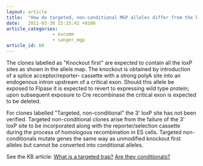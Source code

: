 ```yaml
---
layout: article
title:  "How do targeted, non-conditional MGP alleles differ from the knockout first conditional ready alleles?"
date:   2011-03-30 15:15:42 +0100
article_categories: 
                 - eucomm
                 - sanger_mgp
article_id: 60
---
```


The clones labelled as "Knockout first" are expected to contain all the loxP sites as shown in the allele map. The knockout is obtained by introduction of a splice acceptor/reporter- cassette with a strong polyA site into an endogenous intron upstream of a critical exon. Should this allele be exposed to Flpase it is expected to revert to expressing wild type protein; upon subsequent exposure to Cre recombinase the critical exon is expected to be deleted.

For clones labelled "Targeted, non-conditional" the 3' loxP site has not been verified. Targeted non-conditional clones arise from the failure of the 3' loxP site to be incorporated along with the reporter/selection cassette during the process of homologous recombination in ES cells. Targeted non-conditionals mutate genes the same way as unmodified knockout first alleles but cannot be converted into conditional alleles.

See the KB article: [What is a targeted trap?][link-target-trap] [Are they conditionals?][link-conditional]

[link-target-trap]: /
[link-conditional]: /